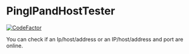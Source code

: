 # PingIPandHostTester
[![CodeFactor](https://www.codefactor.io/repository/github/lloyd99901/pingipandhosttester/badge)](https://www.codefactor.io/repository/github/lloyd99901/pingipandhosttester)

You can check if an Ip/host/address or an IP/host/address and port are online.
